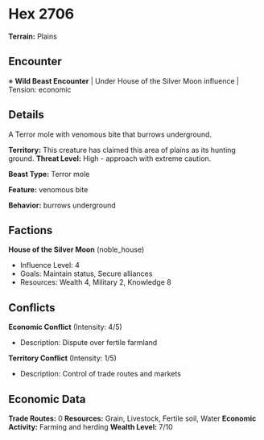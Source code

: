 # Hex 2706

**Terrain:** Plains

## Encounter
※ **Wild Beast Encounter** | Under House of the Silver Moon influence | Tension: economic

## Details
A Terror mole with venomous bite that burrows underground.

**Territory:** This creature has claimed this area of plains as its hunting ground.
**Threat Level:** High - approach with extreme caution.

**Beast Type:** Terror mole

**Feature:** venomous bite

**Behavior:** burrows underground

## Factions
**House of the Silver Moon** (noble_house)
- Influence Level: 4
- Goals: Maintain status, Secure alliances
- Resources: Wealth 4, Military 2, Knowledge 8

## Conflicts
**Economic Conflict** (Intensity: 4/5)
- Description: Dispute over fertile farmland

**Territory Conflict** (Intensity: 1/5)
- Description: Control of trade routes and markets

## Economic Data
**Trade Routes:** 0
**Resources:** Grain, Livestock, Fertile soil, Water
**Economic Activity:** Farming and herding
**Wealth Level:** 7/10
